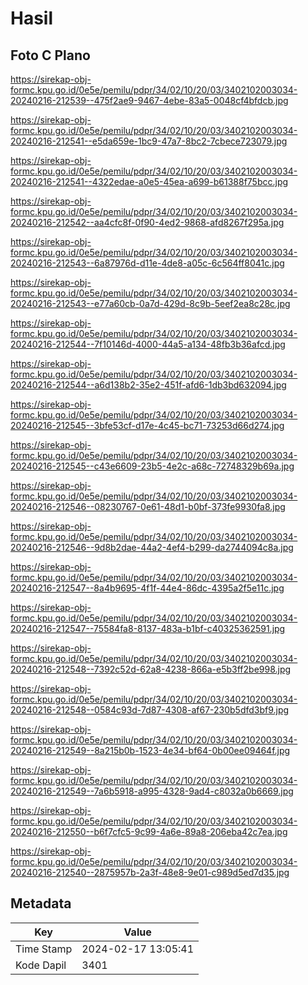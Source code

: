 # Hasil

## Foto C Plano

https://sirekap-obj-formc.kpu.go.id/0e5e/pemilu/pdpr/34/02/10/20/03/3402102003034-20240216-212539--475f2ae9-9467-4ebe-83a5-0048cf4bfdcb.jpg

https://sirekap-obj-formc.kpu.go.id/0e5e/pemilu/pdpr/34/02/10/20/03/3402102003034-20240216-212541--e5da659e-1bc9-47a7-8bc2-7cbece723079.jpg

https://sirekap-obj-formc.kpu.go.id/0e5e/pemilu/pdpr/34/02/10/20/03/3402102003034-20240216-212541--4322edae-a0e5-45ea-a699-b61388f75bcc.jpg

https://sirekap-obj-formc.kpu.go.id/0e5e/pemilu/pdpr/34/02/10/20/03/3402102003034-20240216-212542--aa4cfc8f-0f90-4ed2-9868-afd8267f295a.jpg

https://sirekap-obj-formc.kpu.go.id/0e5e/pemilu/pdpr/34/02/10/20/03/3402102003034-20240216-212543--6a87976d-d11e-4de8-a05c-6c564ff8041c.jpg

https://sirekap-obj-formc.kpu.go.id/0e5e/pemilu/pdpr/34/02/10/20/03/3402102003034-20240216-212543--e77a60cb-0a7d-429d-8c9b-5eef2ea8c28c.jpg

https://sirekap-obj-formc.kpu.go.id/0e5e/pemilu/pdpr/34/02/10/20/03/3402102003034-20240216-212544--7f10146d-4000-44a5-a134-48fb3b36afcd.jpg

https://sirekap-obj-formc.kpu.go.id/0e5e/pemilu/pdpr/34/02/10/20/03/3402102003034-20240216-212544--a6d138b2-35e2-451f-afd6-1db3bd632094.jpg

https://sirekap-obj-formc.kpu.go.id/0e5e/pemilu/pdpr/34/02/10/20/03/3402102003034-20240216-212545--3bfe53cf-d17e-4c45-bc71-73253d66d274.jpg

https://sirekap-obj-formc.kpu.go.id/0e5e/pemilu/pdpr/34/02/10/20/03/3402102003034-20240216-212545--c43e6609-23b5-4e2c-a68c-72748329b69a.jpg

https://sirekap-obj-formc.kpu.go.id/0e5e/pemilu/pdpr/34/02/10/20/03/3402102003034-20240216-212546--08230767-0e61-48d1-b0bf-373fe9930fa8.jpg

https://sirekap-obj-formc.kpu.go.id/0e5e/pemilu/pdpr/34/02/10/20/03/3402102003034-20240216-212546--9d8b2dae-44a2-4ef4-b299-da2744094c8a.jpg

https://sirekap-obj-formc.kpu.go.id/0e5e/pemilu/pdpr/34/02/10/20/03/3402102003034-20240216-212547--8a4b9695-4f1f-44e4-86dc-4395a2f5e11c.jpg

https://sirekap-obj-formc.kpu.go.id/0e5e/pemilu/pdpr/34/02/10/20/03/3402102003034-20240216-212547--75584fa8-8137-483a-b1bf-c40325362591.jpg

https://sirekap-obj-formc.kpu.go.id/0e5e/pemilu/pdpr/34/02/10/20/03/3402102003034-20240216-212548--7392c52d-62a8-4238-866a-e5b3ff2be998.jpg

https://sirekap-obj-formc.kpu.go.id/0e5e/pemilu/pdpr/34/02/10/20/03/3402102003034-20240216-212548--0584c93d-7d87-4308-af67-230b5dfd3bf9.jpg

https://sirekap-obj-formc.kpu.go.id/0e5e/pemilu/pdpr/34/02/10/20/03/3402102003034-20240216-212549--8a215b0b-1523-4e34-bf64-0b00ee09464f.jpg

https://sirekap-obj-formc.kpu.go.id/0e5e/pemilu/pdpr/34/02/10/20/03/3402102003034-20240216-212549--7a6b5918-a995-4328-9ad4-c8032a0b6669.jpg

https://sirekap-obj-formc.kpu.go.id/0e5e/pemilu/pdpr/34/02/10/20/03/3402102003034-20240216-212550--b6f7cfc5-9c99-4a6e-89a8-206eba42c7ea.jpg

https://sirekap-obj-formc.kpu.go.id/0e5e/pemilu/pdpr/34/02/10/20/03/3402102003034-20240216-212540--2875957b-2a3f-48e8-9e01-c989d5ed7d35.jpg


## Metadata

| Key        | Value               |
| ---------- | ------------------- |
| Time Stamp | 2024-02-17 13:05:41 |
| Kode Dapil | 3401                |



